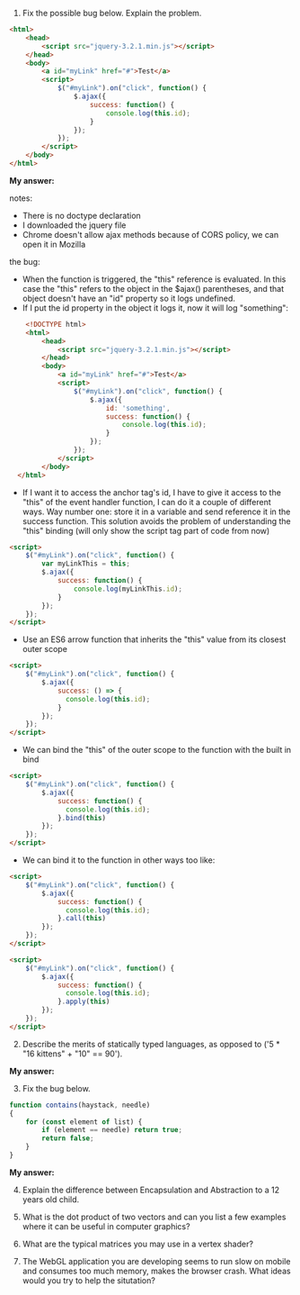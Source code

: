 1) Fix the possible bug below. Explain the problem.

```html
<html>
	<head>
		<script src="jquery-3.2.1.min.js"></script>
	</head>
	<body>
		<a id="myLink" href="#">Test</a>
		<script>
			$("#myLink").on("click", function() {
				$.ajax({
					success: function() {
						console.log(this.id);
					}
				});
			});
		</script>
	</body>
</html>
```

**My answer:**

notes:

-  There is no doctype declaration
- I downloaded the jquery file
- Chrome doesn't allow ajax methods because of CORS policy, we can open it in Mozilla

the bug:

- When the function is triggered, the "this" reference is evaluated. In this case the "this" refers to the object in the $ajax() parentheses, and that object doesn't have an "id" property  so it logs undefined.
- If I put the id property in the object it logs it, now it will log "something":


```html
	<!DOCTYPE html>
	<html>
		<head>
			<script src="jquery-3.2.1.min.js"></script>
		</head>
		<body>
			<a id="myLink" href="#">Test</a>
			<script>
				$("#myLink").on("click", function() {
					$.ajax({
                        id: 'something',
						success: function() {
							console.log(this.id);
						}
					});
				});
			</script>
		</body>
  </html>
```

- If I want it to access the anchor tag's id, I have to give it access to the "this" of the event handler function, I can do it a couple of different ways. Way number one: store it in a variable and send reference it in the success function. This solution avoids the problem of understanding the "this" binding (will only show the script tag part of code from now)

```html
<script>
	$("#myLink").on("click", function() {
		var myLinkThis = this;
		$.ajax({
			success: function() {
				console.log(myLinkThis.id);
			}
		});
	});
</script>
```

- Use an ES6 arrow function that inherits the "this" value from its closest outer scope

```html
<script>
    $("#myLink").on("click", function() {
        $.ajax({
            success: () => {
              console.log(this.id);
            }
        });
    });
</script>
```

- We can bind the "this" of the outer scope to the function with the built in bind

```html
<script>
    $("#myLink").on("click", function() {
        $.ajax({
            success: function() {
              console.log(this.id);
            }.bind(this)
        });
    });
</script>
```

- We can bind it to the function in other ways too like:

```html
<script>
    $("#myLink").on("click", function() {
        $.ajax({
            success: function() {
              console.log(this.id);
            }.call(this)
        });
    });
</script>
```

```html
<script>
    $("#myLink").on("click", function() {
        $.ajax({
            success: function() {
              console.log(this.id);
            }.apply(this)
        });
    });
</script>
```


2) Describe the merits of statically typed languages, as opposed to ('5 * "16 kittens" + "10" == 90').

**My answer:**

3) Fix the bug below.

```javascript
function contains(haystack, needle)
{
	for (const element of list) {
		if (element == needle) return true;
		return false;
	}
}
```

**My answer:**

4) Explain the difference between Encapsulation and Abstraction to a 12 years old child.

5) What is the dot product of two vectors and can you list a few examples where it can be useful in computer graphics?

6) What are the typical matrices you may use in a vertex shader?

7) The WebGL application you are developing seems to run slow on mobile and consumes too much memory, makes the browser crash. What ideas would you try to help the situtation?